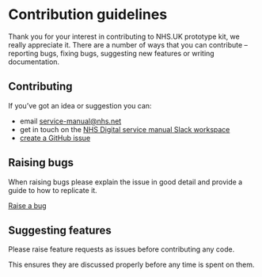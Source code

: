 # Contribution guidelines

Thank you for your interest in contributing to NHS.UK prototype kit, we really appreciate it. There are a number of ways that you can contribute – reporting bugs, fixing bugs, suggesting new features or writing documentation.

## Contributing

If you’ve got an idea or suggestion you can:

* email [service-manual@nhs.net](mailto:service-manual@nhs.net)
* get in touch on the [NHS Digital service manual Slack workspace](https://nhs-service-manual.slack.com/messages/CFYL2GDGW)
* [create a GitHub issue](https://github.com/nhsuk/nhsuk-prototype-kit/issues/new)   

## Raising bugs

When raising bugs please explain the issue in good detail and provide a guide to how to replicate it.

[Raise a bug](https://github.com/nhsuk/nhsuk-prototype-kit/issues/new?template=BUG_REPORT.md) 

## Suggesting features

Please raise feature requests as issues before contributing any code.

This ensures they are discussed properly before any time is spent on them.
